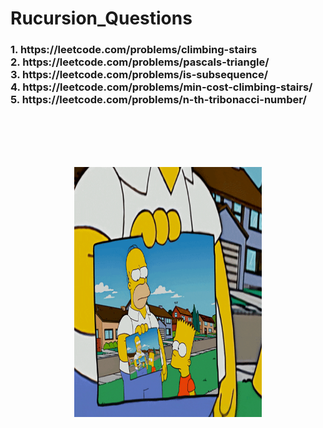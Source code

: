 # Rucursion_Questions
<h3>
1. https://leetcode.com/problems/climbing-stairs <br>
2. https://leetcode.com/problems/pascals-triangle/ <br>
3. https://leetcode.com/problems/is-subsequence/ <br>
4. https://leetcode.com/problems/min-cost-climbing-stairs/ <br>
5. https://leetcode.com/problems/n-th-tribonacci-number/ <br>
</h3>

  <br><br>
   <br><br>
   <center>
  <img src="./giphy (1).gif" height =400 width =300 margin=50>  
  </center>



